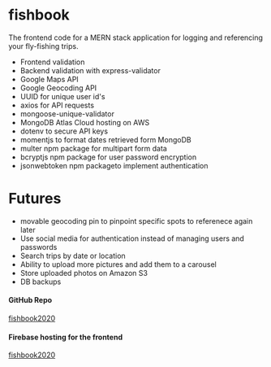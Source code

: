 # fishbook
The frontend code for a MERN stack application for logging and referencing your fly-fishing trips.

* Frontend validation
* Backend validation with express-validator
* Google Maps API
* Google Geocoding API
* UUID for unique user id's
* axios for API requests
* mongoose-unique-validator
* MongoDB Atlas Cloud hosting on AWS
* dotenv to secure API keys
* momentjs to format dates retrieved form MongoDB
* multer npm package for multipart form data
* bcryptjs npm package for user password encryption
* jsonwebtoken npm packageto implement authentication 

# Futures
* movable geocoding pin to pinpoint specific spots to referenece again later
* Use social media for authentication instead of managing users and passwords
* Search trips by date or location
* Ability to upload more pictures and add them to a carousel
* Store uploaded photos on Amazon S3
* DB backups

#### GitHub Repo
[fishbook2020](https://github.com/eric-gustafson1/fishbook)

#### Firebase hosting for the frontend
[fishbook2020](https://fishbook2020.firebaseapp.com/)


